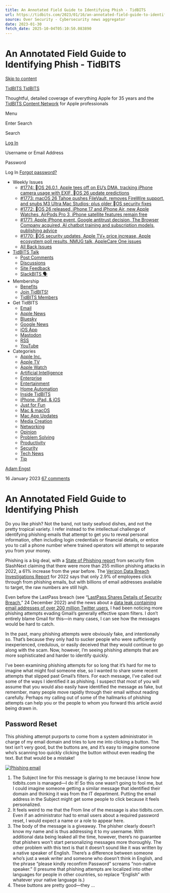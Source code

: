 ```yaml
---
title: An Annotated Field Guide to Identifying Phish - TidBITS
url: https://tidbits.com/2023/01/16/an-annotated-field-guide-to-identifying-phish/
source: Over Security - Cybersecurity news aggregator
date: 2023-01-30
fetch_date: 2025-10-04T05:10:50.083890
---
```


# An Annotated Field Guide to Identifying Phish - TidBITS

[Skip to content](#content)

[TidBITS
TidBITS](https://tidbits.com)

Thoughtful, detailed coverage of everything Apple for 35 years
 and the [TidBITS Content Network](https://tcn.tidbits.com/apple-pros/) for Apple professionals

Menu

Enter Search

Search

[Log In](/login/)

Username or Email Address

Password

Log In
[Forgot password?](https://tidbits.com/tb-login/?action=lostpassword)

* Weekly Issues
  + [#1774: OS 26.0.1, Apple tees off on EU’s DMA, tracking iPhone camera usage with EXIF, OS 26 update predictions](https://tidbits.com/issues/1774/)
  + [#1773: macOS 26 Tahoe pushes FileVault, removes FireWire support, and snubs M3 Ultra Mac Studios; plus older OS security fixes](https://tidbits.com/issues/1773/)
  + [#1772: OS 26 released, iPhone 17 and iPhone Air, new Apple Watches, AirPods Pro 3, iPhone satellite features remain free](https://tidbits.com/issues/1772/)
  + [#1771: Apple iPhone event, Google antitrust decision, The Browser Company acquired, AI chatbot training and subscription models, publishing advice](https://tidbits.com/issues/1771/)
  + [#1770: OS security updates, Apple TV+ price increase, Apple ecosystem poll results, NMUG talk, AppleCare One issues](https://tidbits.com/issues/1770/)
  + [All Back Issues](/issues/)
* [TidBITS Talk](https://talk.tidbits.com/)
  + [Post Comments](https://talk.tidbits.com/c/comments/5)
  + [Discussions](https://talk.tidbits.com/c/tidbits-talk/6)
  + [Site Feedback](https://talk.tidbits.com/c/site-feedback/3)
  + [SlackBITS 🗣](https://join.slack.com/t/slackbits/shared_invite/zt-36src1dac-HEhPniFV4tYbRTV0IGToVw)
* Membership
  + [Benefits](https://tidbits.com/membership/benefits/)
  + [Join TidBITS!](https://tidbits.com/membership/levels/)
  + [TidBITS Members](https://tidbits.com/members/)
* Get TidBITS
  + [Email](https://tidbits.com/mailing-lists/)
  + [Apple News](https://apple.news/TjCWZPx-CS2u2x6rWr-PwkQ)
  + [Bluesky](https://bsky.app/profile/tidbits.com)
  + [Google News](https://news.google.com/publications/CAAqBwgKMKD4hgsw-ZaFAw)
  + [iOS App](https://itunes.apple.com/us/app/tidbits-news/id348629441?mt=8)
  + [Mastodon](https://mastodon.social/%40TidBITS)
  + [RSS](https://tidbits.com/feed/)
  + [YouTube](https://www.youtube.com/channel/UC6FJi0g8Dc8Ou3D1YmW8nCA)
* Categories
  + [Apple Inc.](https://tidbits.com/category/aapl/)
  + [Apple TV](https://tidbits.com/category/apple-tv/)
  + [Apple Watch](https://tidbits.com/category/apple-watch/)
  + [Artificial Intelligence](https://tidbits.com/category/artificial-intelligence/)
  + [Enterprise](https://tidbits.com/category/enterprise/)
  + [Entertainment](https://tidbits.com/category/entertainment/)
  + [Home Automation](https://tidbits.com/category/automation/)
  + [Inside TidBITS](https://tidbits.com/category/inside/)
  + [iPhone, iPad, & iOS](https://tidbits.com/category/ios/)
  + [Just for Fun](https://tidbits.com/category/fun/)
  + [Mac & macOS](https://tidbits.com/category/mac/)
  + [Mac App Updates](/watchlist)
  + [Media Creation](https://tidbits.com/category/creative/)
  + [Networking](https://tidbits.com/category/net/)
  + [Opinion](https://tidbits.com/category/opinion/)
  + [Problem Solving](https://tidbits.com/category/problem-solving/)
  + [Productivity](https://tidbits.com/category/productivity/)
  + [Security](https://tidbits.com/category/security/)
  + [Tech News](https://tidbits.com/category/tech/)
  + [Tip](https://tidbits.com/category/tip/)

[Adam Engst](https://tidbits.com/author/adam-engst-2-2/)

16 January 2023
[67
comments](#discussion)

# An Annotated Field Guide to Identifying Phish

Do you like phish? Not the band, not tasty seafood dishes, and not the pretty tropical variety. I refer instead to the intellectual challenge of identifying phishing emails that attempt to get you to reveal personal information, often including login credentials or financial details, or entice you to call a phone number where trained operators will attempt to separate you from your money.

Phishing is a big deal, with a [State of Phishing report](https://venturebeat.com/security/report-phishing-attacks-jump-61-in-2022-with-255m-attacks-detected/) from security firm SlashNext claiming that there were more than 255 million phishing attacks in 2022, a 61% increase from the year before. The [Verizon Data Breach Investigations Report](https://www.phishingbox.com/downloads/Verizon-Data-Breach-Investigations-Report-DBIR-2022.pdf) for 2022 says that only 2.9% of employees click through from phishing emails, but with billions of email addresses available to target, the raw numbers are still high.

Even before the LastPass breach (see “[LastPass Shares Details of Security Breach](https://tidbits.com/2022/12/24/lastpass-shares-details-of-connected-security-breaches/),” 24 December 2022) and the news about a [data leak containing email addresses of over 200 million Twitter users](https://www.bleepingcomputer.com/news/security/200-million-twitter-users-email-addresses-allegedly-leaked-online/), I had been noticing more phishing attempts evading Gmail’s generally effective spam filters. I don’t entirely blame Gmail for this—in many cases, I can see how the messages would be hard to catch.

In the past, many phishing attempts were obviously fake, and intentionally so. That’s because they only had to sucker people who were sufficiently inexperienced, credulous, or easily deceived that they would continue to go along with the scam. Now, however, I’m seeing phishing attempts that are more sophisticated and harder to identify quickly.

I’ve been examining phishing attempts for so long that it’s hard for me to imagine what might fool someone else, so I wanted to share some recent attempts that slipped past Gmail’s filters. For each message, I’ve called out some of the ways I identified it as phishing. I suspect that most of you will assume that you would also easily have identified the message as fake, but remember, many people move rapidly through their email without reading carefully. Perhaps my calling out of some of the hallmarks of phishing attempts can help you or the people to whom you forward this article avoid being drawn in.

## Password Reset

This phishing attempt purports to come from a system administrator in charge of my email domain and tries to lure me into clicking a button. The text isn’t very good, but the buttons are, and it’s easy to imagine someone who’s scanning too quickly clicking the button without even reading the text. But that would be a mistake!

[![Phishing email](https://tidbits.com/wp/../uploads/2023/01/Password-Reset-phishing.png)](https://tidbits.com/wp/../uploads/2023/01/Password-Reset-phishing.png)

1. The Subject line for this message is glaring to me because I know how tidbits.com is managed—I do it! So this one wasn’t going to fool me, but I could imagine someone getting a similar message that identified their domain and thinking it was from the IT department. Putting the email address in the Subject might get some people to click because it feels personalized.
2. It feels weird to me that the From line of the message is also tidbits.com. Even if an administrator had to email users about a required password reset, I would expect a name or a role to appear here.
3. The body of the message is a giveaway. The phisher clearly doesn’t know my name and is thus addressing it to my username. With additional data being leaked all the time, however, there’s no guarantee that phishers won’t start personalizing messages more thoroughly. The other problem with this text is that it doesn’t sound like it was written by a native speaker of English. There’s a difference between someone who’s just a weak writer and someone who doesn’t think in English, and the phrase “please kindly reconfirm Password” screams “non-native speaker.” (I presume that phishing attempts are localized into other languages for people in other countries, so replace “English” with whatever your native language is.)
4. These buttons are pretty good—they ...